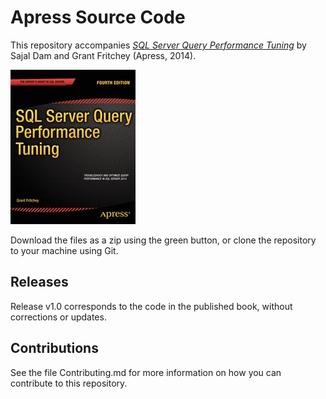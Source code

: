 # Apress Source Code

This repository accompanies [*SQL Server Query Performance Tuning*](http://www.apress.com/9781430267430) by Sajal Dam and Grant Fritchey (Apress, 2014).

![Cover image](9781430267430.jpg)

Download the files as a zip using the green button, or clone the repository to your machine using Git.

## Releases

Release v1.0 corresponds to the code in the published book, without corrections or updates.

## Contributions

See the file Contributing.md for more information on how you can contribute to this repository.
